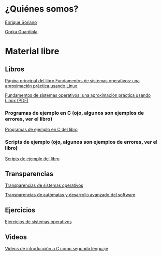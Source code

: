 # ¿Quiénes somos?

[Enrique Soriano](https://gsyc.urjc.es/~esoriano/)

[Gorka Guardiola](http://paurea.net/)

# Material libre

## Libros

[Página principal del libro Fundamentos de sistemas operativos: una
aproximación práctica usando Linux](https://honecomp.github.io/librossoo.html)

[Fundamentos de sistemas operativos: una
aproximación práctica usando Linux (PDF)](https://github.com/honecomp/honecomp.github.io/raw/main/books/librossoo.pdf)

### Programas de ejemplo en C (ojo, algunos son ejemplos de errores, ver el libro)
[Programas de ejemplo en C del libro](https://github.com/honecomp/sotsrc)

### Scripts de ejemplo (ojo, algunos son ejemplos de errores, ver el libro)
[Scripts de ejemplo del libro](https://github.com/honecomp/sotsrc)


## Transparencias

[Transparencias de sistemas operativos](https://github.com/honecomp/honecomp.github.io/raw/main/slides/sot.pdf)

[Transparencias de autómatas y desarrollo avanzado del software](https://github.com/honecomp/honecomp.github.io/raw/main/slides/comp.pdf)

## Ejercicios

[Ejercicios de sistemas operativos](https://github.com/honecomp/honecomp.github.io/raw/main/ex/ejercicios_ssoo.pdf)

## Videos

[Videos de introducción a C como segundo lenguaje](https://github.com/honecomp/honecomp.github.io/raw/main/videos/cursoc)
